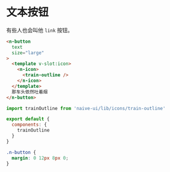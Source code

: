 # 文本按钮
有些人也会叫他 `link` 按钮。
```html
<n-button
  text
  size="large"
>
  <template v-slot:icon>
    <n-icon>
      <train-outline />
    </n-icon>
  </template>
  那车头依然吐着烟
</n-button>
```
```js
import trainOutline from 'naive-ui/lib/icons/train-outline'

export default {
  components: {
    trainOutline
  }
}
```
```css
.n-button {
  margin: 0 12px 8px 0;
}
```
